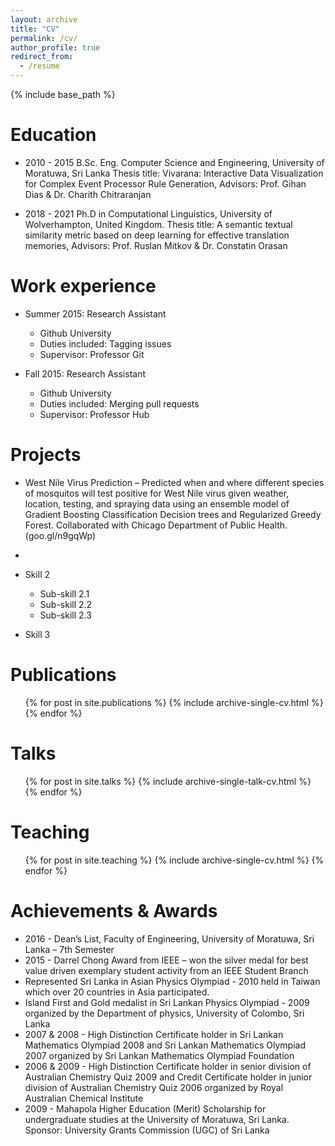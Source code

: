 ```yaml
---
layout: archive
title: "CV"
permalink: /cv/
author_profile: true
redirect_from:
  - /resume
---
```


{% include base_path %}

Education
======
* 2010 - 2015 B.Sc. Eng. Computer Science and Engineering, University of Moratuwa, Sri Lanka
              Thesis title: Vivarana: Interactive Data Visualization for Complex Event Processor Rule Generation,
              Advisors: Prof. Gihan Dias & Dr. Charith Chitraranjan

* 2018 - 2021 Ph.D in Computational Linguistics, University of Wolverhampton, United Kingdom.
              Thesis title: A semantic textual similarity metric based on deep learning for effective translation memories,
              Advisors: Prof. Ruslan Mitkov & Dr. Constatin Orasan

Work experience
======
* Summer 2015: Research Assistant
  * Github University
  * Duties included: Tagging issues
  * Supervisor: Professor Git

* Fall 2015: Research Assistant
  * Github University
  * Duties included: Merging pull requests
  * Supervisor: Professor Hub
  
Projects
======
* West Nile Virus Prediction – Predicted when and where different species of mosquitos will test
  positive for West Nile virus given weather, location, testing, and spraying data using an ensemble
  model of Gradient Boosting Classification Decision trees and Regularized Greedy Forest.
  Collaborated with Chicago Department of Public Health. (goo.gl/n9gqWp)

* 
* Skill 2
  * Sub-skill 2.1
  * Sub-skill 2.2
  * Sub-skill 2.3
* Skill 3

Publications
======
  <ul>{% for post in site.publications %}
    {% include archive-single-cv.html %}
  {% endfor %}</ul>
  
Talks
======
  <ul>{% for post in site.talks %}
    {% include archive-single-talk-cv.html %}
  {% endfor %}</ul>
  
Teaching
======
  <ul>{% for post in site.teaching %}
    {% include archive-single-cv.html %}
  {% endfor %}</ul>
  
Achievements & Awards
======
* 2016 - Dean’s List, Faculty of Engineering, University of Moratuwa, Sri Lanka – 7th Semester
* 2015 - Darrel Chong Award from IEEE – won the silver medal for best value driven exemplary student activity from an IEEE Student Branch
* Represented Sri Lanka in Asian Physics Olympiad - 2010 held in Taiwan which over 20 countries in Asia participated.
* Island First and Gold medalist in Sri Lankan Physics Olympiad - 2009 organized by the Department of physics, University of Colombo, 
  Sri Lanka
* 2007 & 2008 - High Distinction Certificate holder in Sri Lankan Mathematics Olympiad 2008 and Sri Lankan Mathematics Olympiad 2007 
  organized by Sri Lankan Mathematics Olympiad Foundation
* 2006 & 2009 - High Distinction Certificate holder in senior division of Australian Chemistry Quiz 2009 and Credit Certificate holder in 
  junior division of Australian Chemistry Quiz 2006 organized by Royal Australian Chemical Institute
* 2009 - Mahapola Higher Education (Merit) Scholarship for undergraduate studies at the University of Moratuwa, Sri Lanka. Sponsor: 
  University  Grants Commission (UGC) of Sri Lanka

